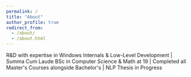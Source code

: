 ```yaml
---
permalink: /
title: "About"
author_profile: true
redirect_from: 
  - /about/
  - /about.html
---
```


R&D with expertise in Windows Internals & Low-Level Development | Summa Cum Laude BSc in Computer Science & Math at 19 | Completed all Master's Courses alongside Bachelor's | NLP Thesis in Progress